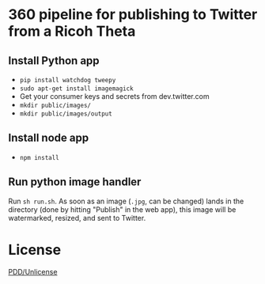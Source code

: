 # 360 pipeline for publishing to Twitter from a Ricoh Theta

## Install Python app

* `pip install watchdog tweepy`
* `sudo apt-get install imagemagick`
* Get your consumer keys and secrets from dev.twitter.com
* `mkdir public/images/`
* `mkdir public/images/output`

## Install node app

* `npm install`

## Run python image handler

Run `sh run.sh`. As soon as an image (`.jpg`, can be changed) lands in the directory (done by hitting "Publish" in the web app), this image will be watermarked, resized, and sent to Twitter.

# License

[PDD/Unlicense](http://choosealicense.com/licenses/unlicense/)
